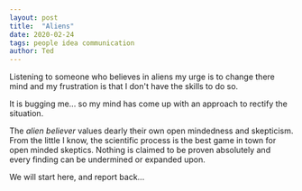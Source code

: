 ```yaml
---
layout: post
title:  "Aliens"
date: 2020-02-24
tags: people idea communication
author: Ted
---
```


Listening to someone who believes in aliens my urge is to change there mind and my frustration is that I don't have the skills to do so.

It is bugging me... so my mind has come up with an approach to rectify the situation.

The _alien believer_ values dearly their own open mindedness and skepticism. From the little I know, the scientific process is the best game in town for open minded skeptics. Nothing is claimed to be proven absolutely and every finding can be undermined or expanded upon.

We will start here, and report back...
